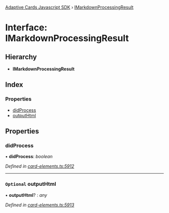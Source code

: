 [Adaptive Cards Javascript SDK](../README.md) › [IMarkdownProcessingResult](imarkdownprocessingresult.md)

# Interface: IMarkdownProcessingResult

## Hierarchy

* **IMarkdownProcessingResult**

## Index

### Properties

* [didProcess](imarkdownprocessingresult.md#didprocess)
* [outputHtml](imarkdownprocessingresult.md#optional-outputhtml)

## Properties

###  didProcess

• **didProcess**: *boolean*

*Defined in [card-elements.ts:5912](https://github.com/microsoft/AdaptiveCards/blob/899191664/source/nodejs/adaptivecards/src/card-elements.ts#L5912)*

___

### `Optional` outputHtml

• **outputHtml**? : *any*

*Defined in [card-elements.ts:5913](https://github.com/microsoft/AdaptiveCards/blob/899191664/source/nodejs/adaptivecards/src/card-elements.ts#L5913)*
